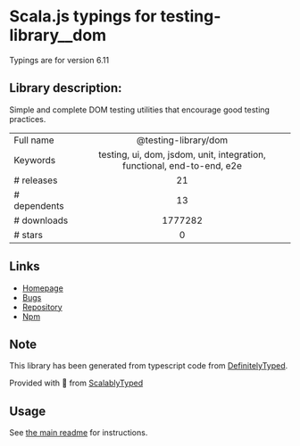 
# Scala.js typings for testing-library__dom

Typings are for version 6.11

## Library description:
Simple and complete DOM testing utilities that encourage good testing practices.

|                    |                 |
| ------------------ | :-------------: |
| Full name          | @testing-library/dom |
| Keywords           | testing, ui, dom, jsdom, unit, integration, functional, end-to-end, e2e |
| # releases         | 21 |
| # dependents       | 13 |
| # downloads        | 1777282 |
| # stars            | 0 |

## Links
- [Homepage](https://github.com/testing-library/dom-testing-library#readme)
- [Bugs](https://github.com/testing-library/dom-testing-library/issues)
- [Repository](https://github.com/testing-library/dom-testing-library)
- [Npm](https://www.npmjs.com/package/%40testing-library%2Fdom)
    


## Note
This library has been generated from typescript code from [DefinitelyTyped](https://definitelytyped.org).

Provided with :purple_heart: from [ScalablyTyped](https://github.com/oyvindberg/ScalablyTyped)

## Usage
See [the main readme](../../readme.md) for instructions.


